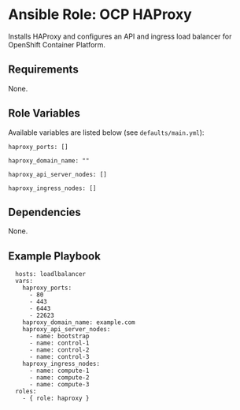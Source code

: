 # Ansible Role: OCP HAProxy

Installs HAProxy and configures an API and ingress load balancer for OpenShift Container Platform.

## Requirements

None.

## Role Variables

Available variables are listed below (see `defaults/main.yml`):

    haproxy_ports: []

    haproxy_domain_name: ""

    haproxy_api_server_nodes: []

    haproxy_ingress_nodes: []


## Dependencies

None.

## Example Playbook

      hosts: loadlbalancer
      vars:
        haproxy_ports:
          - 80
          - 443
          - 6443
          - 22623
        haproxy_domain_name: example.com
        haproxy_api_server_nodes:
          - name: bootstrap
          - name: control-1
          - name: control-2
          - name: control-3
        haproxy_ingress_nodes:
          - name: compute-1
          - name: compute-2
          - name: compute-3
      roles:
        - { role: haproxy }